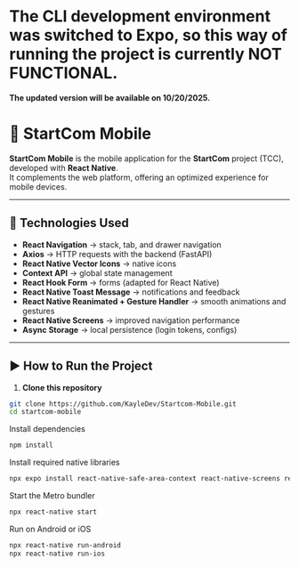 # The CLI development environment was switched to Expo, so this way of running the project is currently NOT FUNCTIONAL.
**The updated version will be available on 10/20/2025.**


# 📱 StartCom Mobile

**StartCom Mobile** is the mobile application for the **StartCom** project (TCC), developed with **React Native**.  
It complements the web platform, offering an optimized experience for mobile devices.

---

## 🚀 Technologies Used

- **React Navigation** → stack, tab, and drawer navigation  
- **Axios** → HTTP requests with the backend (FastAPI)  
- **React Native Vector Icons** → native icons  
- **Context API** → global state management  
- **React Hook Form** → forms (adapted for React Native)  
- **React Native Toast Message** → notifications and feedback  
- **React Native Reanimated + Gesture Handler** → smooth animations and gestures  
- **React Native Screens** → improved navigation performance  
- **Async Storage** → local persistence (login tokens, configs)  

---

## ▶️ How to Run the Project

1. **Clone this repository**

```bash
git clone https://github.com/KayleDev/Startcom-Mobile.git
cd startcom-mobile
```

Install dependencies
```bash
npm install
```

Install required native libraries
```bash
npx expo install react-native-safe-area-context react-native-screens react-native-gesture-handler react-native-reanimated
```

Start the Metro bundler
```bash
npx react-native start
```

Run on Android or iOS
```bash
npx react-native run-android
npx react-native run-ios
```
